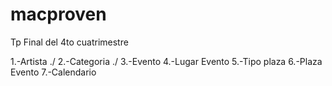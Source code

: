 # macproven
Tp Final del 4to cuatrimestre

1.-Artista ./
2.-Categoria ./
3.-Evento
4.-Lugar Evento
5.-Tipo plaza
6.-Plaza Evento
7.-Calendario